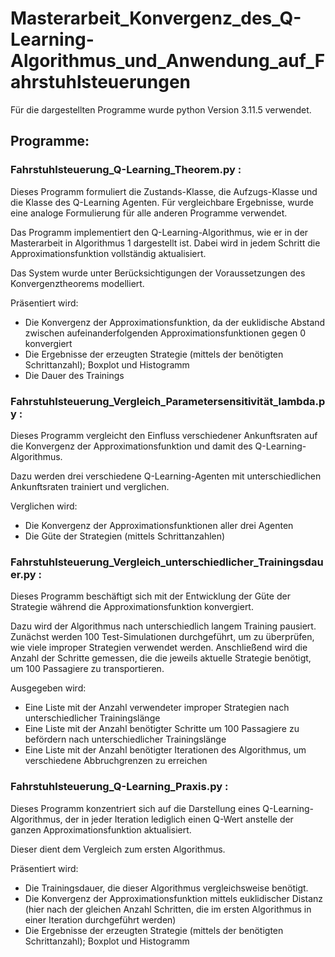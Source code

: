 # Masterarbeit_Konvergenz_des_Q-Learning-Algorithmus_und_Anwendung_auf_Fahrstuhlsteuerungen

Für die dargestellten Programme wurde python Version 3.11.5 verwendet.

## Programme:

### Fahrstuhlsteuerung_Q-Learning_Theorem.py :

Dieses Programm formuliert die Zustands-Klasse, die Aufzugs-Klasse und die Klasse des Q-Learning Agenten. 
Für vergleichbare Ergebnisse, wurde eine analoge Formulierung für alle anderen Programme verwendet.

Das Programm implementiert den Q-Learning-Algorithmus, wie er in der Masterarbeit in Algorithmus 1 dargestellt ist.
Dabei wird in jedem Schritt die Approximationsfunktion vollständig aktualisiert.

Das System wurde unter Berücksichtigungen der Voraussetzungen des Konvergenztheorems modelliert.

Präsentiert wird:
* Die Konvergenz der Approximationsfunktion, da der euklidische Abstand zwischen aufeinanderfolgenden Approximationsfunktionen gegen 0 konvergiert
* Die Ergebnisse der erzeugten Strategie (mittels der benötigten Schrittanzahl); Boxplot und Histogramm
* Die Dauer des Trainings

### Fahrstuhlsteuerung_Vergleich_Parametersensitivität_lambda.py :

Dieses Programm vergleicht den Einfluss verschiedener Ankunftsraten auf die Konvergenz der Approximationsfunktion und damit des Q-Learning-Algorithmus.

Dazu werden drei verschiedene Q-Learning-Agenten mit unterschiedlichen Ankunftsraten trainiert und verglichen.

Verglichen wird:
* Die Konvergenz der Approximationsfunktionen aller drei Agenten
* Die Güte der Strategien (mittels Schrittanzahlen)

### Fahrstuhlsteuerung_Vergleich_unterschiedlicher_Trainingsdauer.py :

Dieses Programm beschäftigt sich mit der Entwicklung der Güte der Strategie während die Approximationsfunktion konvergiert.

Dazu wird der Algorithmus nach unterschiedlich langem Training pausiert. Zunächst werden 100 Test-Simulationen durchgeführt, um zu überprüfen, wie viele improper Strategien verwendet werden. Anschließend wird die Anzahl der Schritte gemessen, die die jeweils aktuelle Strategie benötigt, um 100 Passagiere zu transportieren.

Ausgegeben wird:
* Eine Liste mit der Anzahl verwendeter improper Strategien nach unterschiedlicher Trainingslänge
* Eine Liste mit der Anzahl benötigter Schritte um 100 Passagiere zu befördern nach unterschiedlicher Trainingslänge
* Eine Liste mit der Anzahl benötigter Iterationen des Algorithmus, um verschiedene Abbruchgrenzen zu erreichen

### Fahrstuhlsteuerung_Q-Learning_Praxis.py :

Dieses Programm konzentriert sich auf die Darstellung eines Q-Learning-Algorithmus, der in jeder Iteration lediglich einen Q-Wert anstelle der ganzen Approximationsfunktion aktualisiert.

Dieser dient dem Vergleich zum ersten Algorithmus.

Präsentiert wird:
* Die Trainingsdauer, die dieser Algorithmus vergleichsweise benötigt.
* Die Konvergenz der Approximationsfunktion mittels euklidischer Distanz (hier nach der gleichen Anzahl Schritten, die im ersten Algorithmus in einer Iteration durchgeführt werden)
* Die Ergebnisse der erzeugten Strategie (mittels der benötigten Schrittanzahl); Boxplot und Histogramm
